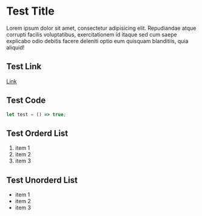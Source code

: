 # Test Title

Lorem ipsum dolor sit amet, consectetur adipisicing elit. Repudiandae atque corrupti facilis voluptatibus, exercitationem id itaque sed cum saepe explicabo odio debitis facere deleniti optio eum quisquam blanditiis, quia aliquid!

## Test Link

[Link](https://www.google.com/)

## Test Code

```javascript
let test = () => true;
```

## Test Orderd List

1. item 1
2. item 2
3. item 3

## Test Unorderd List

- item 1
- item 2
- item 3
